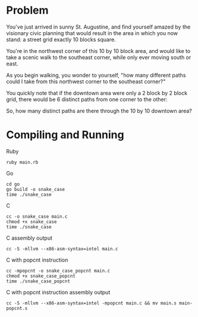 # Problem

You've just arrived in sunny St. Augustine, and find yourself amazed by the visionary civic planning that would result in the area in which you now stand: a street grid exactly 10 blocks square.

You're in the northwest corner of this 10 by 10 block area, and would like to take a scenic walk to the southeast corner, while only ever moving south or east.

As you begin walking, you wonder to yourself, "how many different paths could I take from this northwest corner to the southeast corner?"

You quickly note that if the downtown area were only a 2 block by 2 block grid, there would be 6 distinct paths from one corner to the other:

So, how many distinct paths are there through the 10 by 10 downtown area?

# Compiling and Running

Ruby

```
ruby main.rb
```

Go

```
cd go
go build -o snake_case
time ./snake_case
```

C

```
cc -o snake_case main.c
chmod +x snake_case
time ./snake_case
```

C assembly output

```
cc -S -mllvm --x86-asm-syntax=intel main.c
```

C with popcnt instruction

```
cc -mpopcnt -o snake_case_popcnt main.c
chmod +x snake_case_popcnt
time ./snake_case_popcnt
```

C with popcnt instruction assembly output

```
cc -S -mllvm --x86-asm-syntax=intel -mpopcnt main.c && mv main.s main-popcnt.s
```
